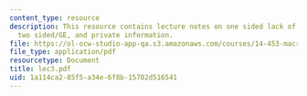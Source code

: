 ```yaml
---
content_type: resource
description: This resource contains lecture notes on one sided lack of commitment,
  two sided/GE, and private information.
file: https://ol-ocw-studio-app-qa.s3.amazonaws.com/courses/14-453-macroeconomic-theory-iii-fall-2006/1a114ca285f5a34e6f8b15702d516541_lec3.pdf
file_type: application/pdf
resourcetype: Document
title: lec3.pdf
uid: 1a114ca2-85f5-a34e-6f8b-15702d516541
---
```

